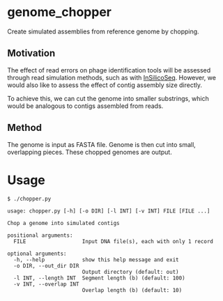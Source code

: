 # genome_chopper

Create simulated assemblies from reference genome by chopping.

## Motivation

The effect of read errors on phage identification tools will be assessed through read simulation methods, such as with [InSilicoSeq](https://github.com/HadrienG/InSilicoSeq). However, we would also like to assess the effect of contig assembly size directly.

To achieve this, we can cut the genome into smaller substrings, which would be analogous to contigs assembled from reads.

## Method

The genome is input as FASTA file. Genome is then cut into small, overlapping pieces. These chopped genomes are output.

# Usage

```console
$ ./chopper.py

usage: chopper.py [-h] [-o DIR] [-l INT] [-v INT] FILE [FILE ...]

Chop a genome into simulated contigs

positional arguments:
  FILE                  Input DNA file(s), each with only 1 record

optional arguments:
  -h, --help            show this help message and exit
  -o DIR, --out_dir DIR
                        Output directory (default: out)
  -l INT, --length INT  Segment length (b) (default: 100)
  -v INT, --overlap INT
                        Overlap length (b) (default: 10)
```
